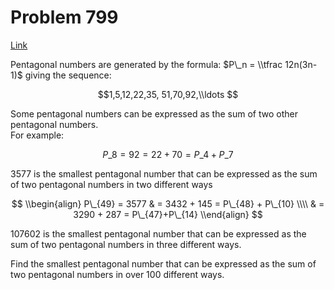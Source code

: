 # Problem 799

[Link](https://projecteuler.net/problem=799)

Pentagonal numbers are generated by the formula: $P\_n = \\tfrac 12n(3n-1)$ giving the sequence: 

$$1,5,12,22,35, 51,70,92,\\ldots $$

Some pentagonal numbers can be expressed as the sum of two other pentagonal numbers.  
For example: 

$$P\_8 = 92 = 22 + 70 = P\_4 + P\_7$$

$3577$ is the smallest pentagonal number that can be expressed as the sum of two pentagonal numbers in two different ways 

$$ \\begin{align} P\_{49} = 3577 & = 3432 + 145 = P\_{48} + P\_{10} \\\\ & = 3290 + 287 = P\_{47}+P\_{14} \\end{align} $$

$107602$ is the smallest pentagonal number that can be expressed as the sum of two pentagonal numbers in three different ways. 

Find the smallest pentagonal number that can be expressed as the sum of two pentagonal numbers in over $100$ different ways.